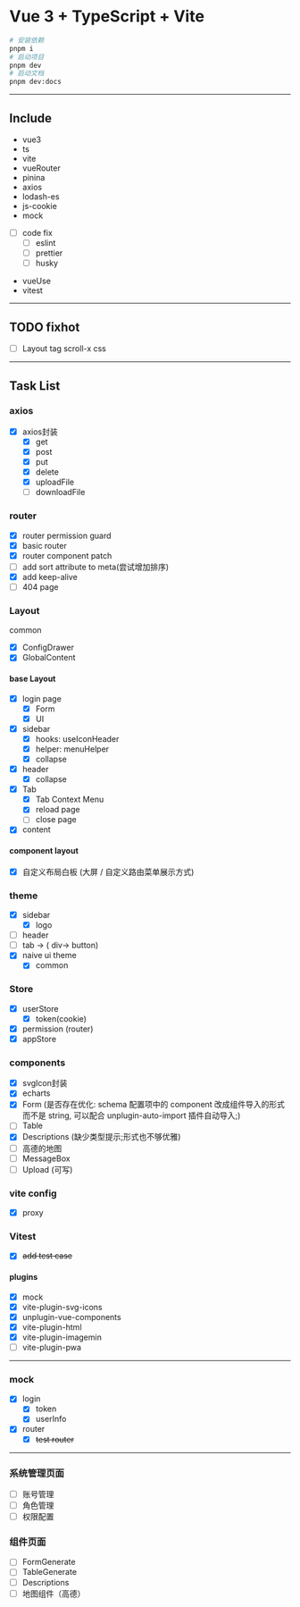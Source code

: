 # Vue 3 + TypeScript + Vite
```sh
# 安装依赖
pnpm i
# 启动项目
pnpm dev
# 启动文档
pnpm dev:docs
```
----
## Include
* vue3
* ts
* vite
* vueRouter
* pinina
* axios
* lodash-es
* js-cookie
* mock
- [ ] code fix
  - [ ] eslint
  - [ ] prettier
  - [ ] husky
* vueUse
* vitest
---
## TODO fixhot
- [ ] Layout tag scroll-x css
----
## Task List
### axios
- [x] axios封装
  - [x] get
  - [x] post
  - [x] put
  - [x] delete
  - [x] uploadFile
  - [ ] downloadFile
### router
- [x] router permission guard
- [x] basic router
- [x] router component patch
- [ ] add sort attribute to meta(尝试增加排序)
- [x] add keep-alive
- [ ] 404 page
### Layout
common
- [x] ConfigDrawer
- [x] GlobalContent
#### base Layout
- [x] login page
  - [x] Form
  - [x] UI
- [x] sidebar
  - [X] hooks: useIconHeader
  - [x] helper: menuHelper
  - [x] collapse
- [x] header
  - [x] collapse
- [x] Tab
  - [x] Tab Context Menu
   - [x] reload page
   - [ ] close page
- [x] content
#### component layout
- [x] 自定义布局白板 (大屏 / 自定义路由菜单展示方式)
### theme
- [x] sidebar
  - [x] logo
- [ ] header
- [ ] tab -> ( div-> button)
- [x] naive ui theme
  - [x] common
### Store
- [x] userStore
  - [x] token(cookie)
- [x] permission (router)
- [x] appStore
### components
- [x] svgIcon封装
- [x] echarts
- [x] Form (是否存在优化: schema 配置项中的 component 改成组件导入的形式而不是 string, 可以配合 unplugin-auto-import 插件自动导入;)
- [ ] Table
- [x] Descriptions (缺少类型提示;形式也不够优雅)
- [ ] 高德的地图
- [ ] MessageBox
- [ ] Upload (可写)
### vite config
- [x] proxy 
### Vitest
- [x] ~~add test case~~
#### plugins 
  - [x] mock
  - [x] vite-plugin-svg-icons 
  - [x] unplugin-vue-components
  - [x] vite-plugin-html
  - [x] vite-plugin-imagemin
  - [ ] vite-plugin-pwa
----
### mock
- [x] login
  - [x] token
  - [x] userInfo
- [x] router
  - [x] ~~test router~~
---
### 系统管理页面
- [ ] 账号管理
- [ ] 角色管理
- [ ] 权限配置
### 组件页面
- [ ] FormGenerate
- [ ] TableGenerate
- [ ] Descriptions
- [ ] 地图组件（高德）
